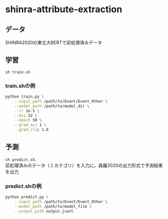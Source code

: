 # shinra-attribute-extraction

## データ
SHINRA2020の東北大BERTで前処理済みデータ

## 学習
`sh train.sh`

### train.shの例
```bash
python train.py \
    --input_path /path/to/Event/Event_Other \
    --model_path /path/to/model_dir \
    --lr 1e-5 \
    --bsz 32 \
    --epoch 50 \
    --grad_acc 1 \
    --grad_clip 1.0 
```

## 予測
`sh predict.sh`.   
前処理済みのデータ（１カテゴリ）を入力に，森羅2020の出力形式で予測結果を出力

### predict.shの例
```bash
python predict.py \
    --input_path /path/to/Event/Event_Other \
    --model_path /path/to/model_file \
    --output_path output.jsonl
```

